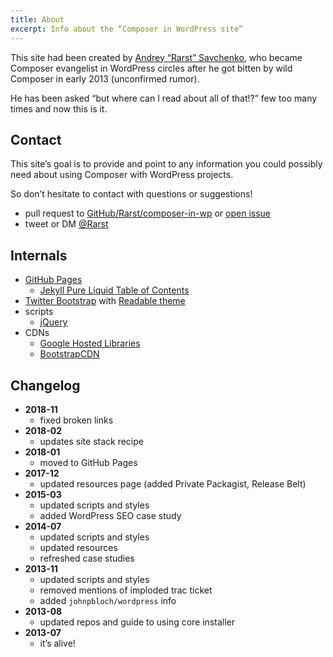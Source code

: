 ```yaml
---
title: About
excerpt: Info about the “Composer in WordPress site”
---
```


This site had been created by [Andrey “Rarst” Savchenko](http://www.Rarst.net), who became Composer evangelist in WordPress circles after he got bitten by wild Composer in early 2013 (unconfirmed rumor).

He has been asked “but where can I read about all of that!?” few too many times and now this is it.

## Contact

This site’s goal is to provide and point to any information you could possibly need about using Composer with WordPress projects.

So don’t hesitate to contact with questions or suggestions!

 - pull request to [GitHub/Rarst/composer-in-wp](https://github.com/Rarst/composer-in-wp) or [open issue](https://github.com/Rarst/composer-in-wp/issues)
 - tweet or DM [@Rarst](https://twitter.com/Rarst)

## Internals

 - [GitHub Pages](https://pages.github.com/)
   - [Jekyll Pure Liquid Table of Contents](https://github.com/allejo/jekyll-toc)
 - [Twitter Bootstrap](http://getbootstrap.com/) with [Readable theme](https://bootswatch.com/3/readable/)
 - scripts
   - [jQuery](http://jquery.com/)
 - CDNs
   - [Google Hosted Libraries](https://developers.google.com/speed/libraries/)
   - [BootstrapCDN](http://www.bootstrapcdn.com/)

## Changelog
 - **2018-11**
   - fixed broken links
 - **2018-02**
   - updates site stack recipe
 - **2018-01**
   - moved to GitHub Pages
 - **2017-12**
   - updated resources page (added Private Packagist, Release Belt)
 - **2015-03**
   - updated scripts and styles
   - added WordPress SEO case study
 - **2014-07**
   - updated scripts and styles
   - updated resources
   - refreshed case studies
 - **2013-11**
   - updated scripts and styles
   - removed mentions of imploded trac ticket
   - added `johnpbloch/wordpress` info
 - **2013-08**
   - updated repos and guide to using core installer
 - **2013-07**
   - it’s alive!